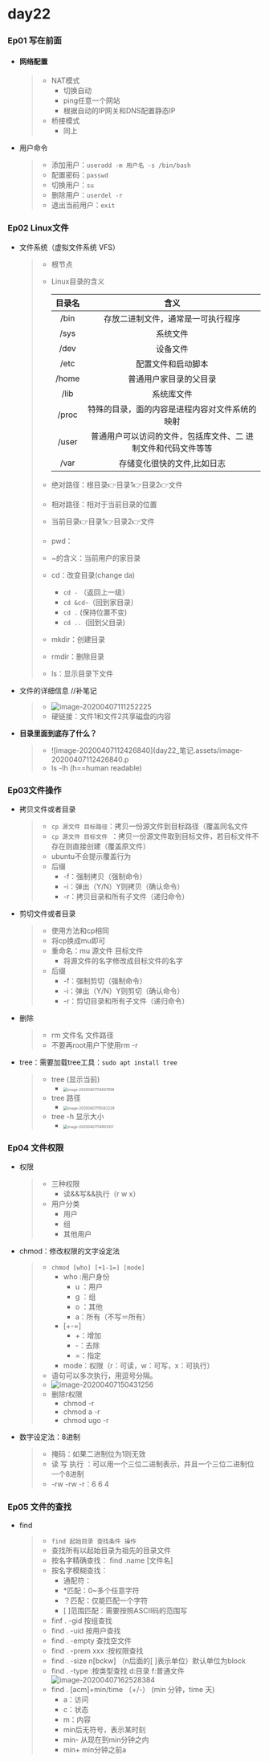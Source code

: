 # day22

### Ep01 写在前面

- #### 网络配置

  > - NAT模式
  >   - 切换自动
  >   - ping任意一个网站
  >   - 根据自动的IP网关和DNS配置静态IP
  > - 桥接模式
  >   - 同上

- 用户命令

  > - 添加用户：`useradd -m 用户名 -s /bin/bash`
  > - 配置密码：`passwd`
  > - 切换用户：`su`
  > - 删除用户：`userdel -r`
  > - 退出当前用户：`exit`

### Ep02 Linux文件

- 文件系统（虚拟文件系统 VFS）

  > - 根节点
  >
  > - Linux目录的含义
  >
  >   | 目录名 |                             含义                             |
  >   | :----: | :----------------------------------------------------------: |
  >   |  /bin  |              存放二进制文件，通常是一可执行程序              |
  >   |  /sys  |                           系统文件                           |
  >   |  /dev  |                           设备文件                           |
  >   |  /etc  |                      配置文件和启动脚本                      |
  >   | /home  |                    普通用户家目录的父目录                    |
  >   |  /lib  |                          系统库文件                          |
  >   | /proc  |        特殊的目录，面的内容是进程内容对文件系统的映射        |
  >   | /user  | 普通用户可以访问的文件，包括库文件、二 进制文件和代码文件等等 |
  >   |  /var  |                 存储变化很快的文件,比如日志                  |
  >
  > - 绝对路径：根目录👉目录1👉目录2👉文件
  >
  > - 相对路径：相对于当前目录的位置
  >
  > - 当前目录👉目录1👉目录2👉文件
  >
  > - pwd：
  >
  > - ~的含义：当前用户的家目录
  >
  > - cd：改变目录(change da)
  >
  >   - `cd -` （返回上一级）
  >   - `cd &cd~`（回到家目录）
  >   - `cd .`  (保持位置不变)
  >   - `cd .. `(回到父目录)
  >
  > - mkdir：创建目录
  >
  > - rmdir：删除目录
  >
  > - ls：显示目录下文件

- 文件的详细信息             //补笔记

  > - ![image-20200407111252225](day22_笔记.assets/image-20200407111252225.png)
  > - 硬链接：文件1和文件2共享磁盘的内容

- **目录里面到底存了什么？**

  > - ![image-20200407112426840](day22_笔记.assets/image-20200407112426840.p
  > - ls -lh     (h==human readable)

### Ep03文件操作

- 拷贝文件或者目录

  > - `cp 源文件 目标路径`：拷贝一份源文件到目标路径（覆盖同名文件
  > - `cp 源文件 目标文件 `：拷贝一份源文件取到目标文件，若目标文件不存在则直接创建（覆盖原文件）
  > - ubuntu不会提示覆盖行为
  > - 后缀
  >   - -f：强制拷贝（强制命令）
  >   - -i：弹出（Y/N）Y则拷贝（确认命令）
  >   - -r：拷贝目录和所有子文件（递归命令）

- 剪切文件或者目录

  > - 使用方法和cp相同
  > - 将cp换成mu即可
  > - 重命名：mu 源文件 目标文件
  >   - 将源文件的名字修改成目标文件的名字
  > - 后缀
  >   - -f：强制剪切（强制命令）
  >   - -i：弹出（Y/N）Y则剪切（确认命令）
  >   - -r：剪切目录和所有子文件（递归命令）

- 删除

  > - rm 文件名 文件路径 
  > - 不要再root用户下使用rm -r

- tree：需要加载tree工具：`sudo apt install tree`

  > - tree (显示当前)
  >   - <img src="day22_笔记.assets/image-20200407114847956.png" alt="image-20200407114847956" style="zoom:50%;" />
  > - tree 路径
  >   - <img src="day22_笔记.assets/image-20200407115042229.png" alt="image-20200407115042229" style="zoom:50%;" />
  > - tree -h 显示大小
  >   - <img src="day22_笔记.assets/image-20200407114903101.png" alt="image-20200407114903101" style="zoom:50%;" />

### Ep04 文件权限

- 权限

  > - 三种权限
  >   - 读&&写&&执行（r w x）
  > - 用户分类
  >   - 用户
  >   - 组
  >   - 其他用户

- chmod：修改权限的文字设定法

  > - `chmod [who] [+1-1=] [mode]`
  >   - who :用户身份
  >     - u ：用户
  >     - g ：组
  >     - o ：其他
  >     - a：所有（不写＝所有）
  >   - [+-=]
  >     - +：增加
  >     - -：去除
  >     - =：指定
  >   - mode：权限（r：可读，w：可写，x：可执行）
  > - 语句可以多次执行，用逗号分隔。
  > - ![image-20200407150431256](day22_笔记.assets/image-20200407150431256.png)
  > - 删除r权限
  >   - chmod -r
  >   - chmod a -r
  >   - chmod ugo -r

- 数字设定法：8进制

  > - 掩码：如果二进制位为1则无效
  > - 读 写 执行 ：可以用一个三位二进制表示，并且一个三位二进制位一个8进制
  > - -rw -rw -r：6 6 4

### Ep05 文件的查找

- find

  > - `find 起始目录 查找条件 操作`
  > - 查找所有以起始目录为祖先的目录文件
  > - 按名字精确查找： find .name [文件名]
  > - 按名字模糊查找：
  >   - 通配符：
  >   - *匹配：0~多个任意字符
  >   - ？匹配：仅能匹配一个字符
  >   - [  ]范围匹配：需要按照ASCⅡ码的范围写
  > - finf . -gid    按组查找
  > - find . -uid  按用户查找
  > - find . -empty 查找空文件
  > - find . -prem xxx :按权限查找
  > - find . -size n[bckw] （n后面的[ ]表示单位）默认单位为block
  > - find . -type :按类型查找 d:目录 f:普通文件![image-20200407162528384](day22_笔记.assets/image-20200407162528384.png)
  > - find . [acm]+min/time （+/-）  (min 分钟，time 天)
  >   - a：访问
  >   - c：状态
  >   - m：内容
  >   - min后无符号，表示某时刻
  >   - min-  从现在到min分钟之内
  >   - min+ min分钟之前a

